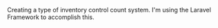 Creating a type of inventory control count system. 
I'm using the Laravel Framework to accomplish this.
